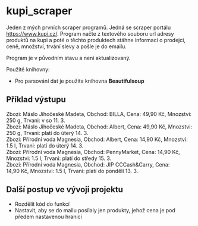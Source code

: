 # kupi_scraper
Jeden z mých prvních scraper programů. Jedná se scraper portálu https://www.kupi.cz/. Program načte z textového souboru url adresy produktů 
na kupi a poté o těchto produktech stáhne informaci o prodejci, ceně, množství, trvání slevy a pošle je do emailu. 

Program je v původním stavu a není aktualizovaný.

Použité knihovny:
- Pro parsování dat je použita knihovna <b>Beautifulsoup</b>

## Příklad výstupu
Zbozi: Máslo Jihočeské Madeta, Obchod: BILLA, Cena: 49,90 Kč, Mnozstvi: 250 g, Trvani: v so 11. 3. <br>
Zbozi: Máslo Jihočeské Madeta, Obchod: Albert, Cena: 49,90 Kč, Mnozstvi: 250 g, Trvani: platí do úterý 14. 3. <br>
Zbozi: Přírodní voda Magnesia, Obchod: Albert, Cena: 14,90 Kč, Mnozstvi: 1.5 l, Trvani: platí do úterý 14. 3. <br>
Zbozi: Přírodní voda Magnesia, Obchod: PennyMarket, Cena: 14,90 Kč, Mnozstvi: 1.5 l, Trvani: platí do středy 15. 3. <br>
Zbozi: Přírodní voda Magnesia, Obchod: JIP CCCash&Carry, Cena: 14,90 Kč, Mnozstvi: 1.5 l, Trvani: platí do pondělí 13. 3. <br>

## Další postup ve vývoji projektu
- Rozdělit kód do funkcí
- Nastavit, aby se do mailu posílaly jen produkty, jehož cena je pod předem nastavenou hranicí
